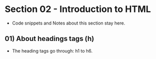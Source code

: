 # Section 02 - Introduction to HTML
* Code snippets and Notes about this section stay here.

## 01) About headings tags (h)
* The heading tags go through: h1 to h6.
